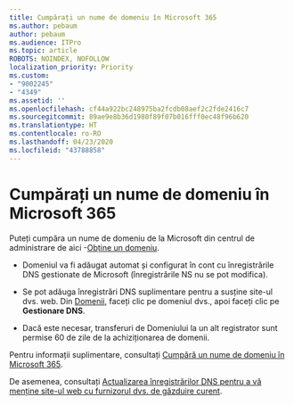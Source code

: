 ```yaml
---
title: Cumpărați un nume de domeniu în Microsoft 365
ms.author: pebaum
author: pebaum
ms.audience: ITPro
ms.topic: article
ROBOTS: NOINDEX, NOFOLLOW
localization_priority: Priority
ms.custom:
- "9002245"
- "4349"
ms.assetid: ''
ms.openlocfilehash: cf44a922bc248975ba2fcdb08aef2c2fde2416c7
ms.sourcegitcommit: 89ae9e8b36d1980f89f07b016fff0ec48f96b620
ms.translationtype: HT
ms.contentlocale: ro-RO
ms.lasthandoff: 04/23/2020
ms.locfileid: "43788858"
---
```

# <a name="buy-a-domain-name-in-microsoft-365"></a>Cumpărați un nume de domeniu în Microsoft 365

Puteți cumpăra un nume de domeniu de la Microsoft din centrul de administrare de aici -[Obține un domeniu](https://admin.microsoft.com/Domains/Buy).

- Domeniul va fi adăugat automat și configurat în cont cu înregistrările DNS gestionate de Microsoft (înregistrările NS nu se pot modifica).

- Se pot adăuga înregistrări DNS suplimentare pentru a susține site-ul dvs. web.  Din [Domenii](https://admin.microsoft.com/AdminPortal/Home#/Domains), faceți clic pe domeniul dvs., apoi faceți clic pe **Gestionare DNS**.

- Dacă este necesar, transferuri de Domeniului la un alt registrator sunt permise 60 de zile de la achiziționarea de domenii.

Pentru informații suplimentare, consultați [Cumpără un nume de domeniu în Microsoft 365](https://docs.microsoft.com/microsoft-365/admin/get-help-with-domains/buy-a-domain-name?view=o365-worldwide).

De asemenea, consultați [Actualizarea înregistrărilor DNS pentru a vă menține site-ul web cu furnizorul dvs. de găzduire curent](https://docs.microsoft.com/alchemyinsights/update-dns-records-to-keep-your-website-with-your-current-hosting-provider-0).
